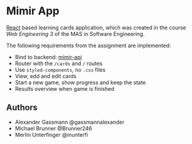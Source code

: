 # Mimir App

[React](https://reactjs.org) based learning cards application, which was created in the course _Web Engineering 3_ of
the MAS in Software Engineering.

The following requirements from the assignment are implemented:

- Bind to backend: [mimir-api](https://github.com/mas-se-we3/mimir-api)
- Router with the `/cards` and `/` routes
- Use `styled-components`, no `.css` files
- View, edd and edit cards
- Start a new game, show progress and keep the state
- Results overview when game is finished

## Authors

- Alexander Gassmann @gassmannalexander
- Michael Brunner @Brunner246
- Merlin Unterfinger @munterfi
